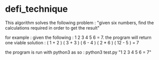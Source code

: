 # defi_technique

This algorithm solves the following problem : 
"given six numbers, find the calculations required in order to get the result"

for example : given the following : 1 2 3 4 5 6 = 7. the program will return one viable solution
:  ( 1 + 2 ) ( 3 + 3 ) ( 6 - 4 ) ( 2 * 6 ) ( 12 - 5 ) = 7

the program is run with python3 as so : python3 test.py "1 2 3 4 5 6 = 7"
